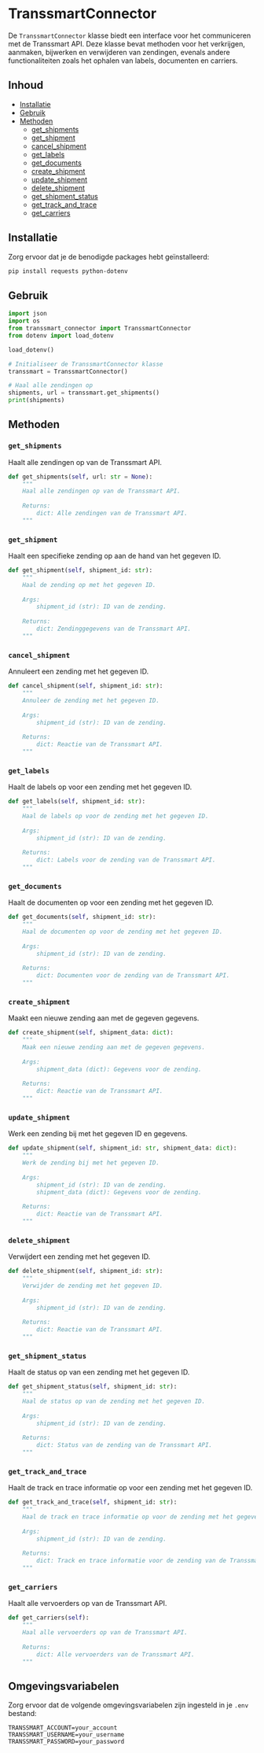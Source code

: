 # TranssmartConnector

De `TranssmartConnector` klasse biedt een interface voor het communiceren met de Transsmart API. Deze klasse bevat methoden voor het verkrijgen, aanmaken, bijwerken en verwijderen van zendingen, evenals andere functionaliteiten zoals het ophalen van labels, documenten en carriers.

## Inhoud

- [Installatie](#installatie)
- [Gebruik](#gebruik)
- [Methoden](#methoden)
  - [get_shipments](#get_shipments)
  - [get_shipment](#get_shipment)
  - [cancel_shipment](#cancel_shipment)
  - [get_labels](#get_labels)
  - [get_documents](#get_documents)
  - [create_shipment](#create_shipment)
  - [update_shipment](#update_shipment)
  - [delete_shipment](#delete_shipment)
  - [get_shipment_status](#get_shipment_status)
  - [get_track_and_trace](#get_track_and_trace)
  - [get_carriers](#get_carriers)

## Installatie

Zorg ervoor dat je de benodigde packages hebt geïnstalleerd:

```bash
pip install requests python-dotenv
```

## Gebruik

```python
import json
import os
from transsmart_connector import TranssmartConnector
from dotenv import load_dotenv

load_dotenv()

# Initialiseer de TranssmartConnector klasse
transsmart = TranssmartConnector()

# Haal alle zendingen op
shipments, url = transsmart.get_shipments()
print(shipments)
```

## Methoden

### `get_shipments`

Haalt alle zendingen op van de Transsmart API.

```python
def get_shipments(self, url: str = None):
    """
    Haal alle zendingen op van de Transsmart API.
    
    Returns:
        dict: Alle zendingen van de Transsmart API.
    """
```

### `get_shipment`

Haalt een specifieke zending op aan de hand van het gegeven ID.

```python
def get_shipment(self, shipment_id: str):
    """
    Haal de zending op met het gegeven ID.
    
    Args:
        shipment_id (str): ID van de zending.
    
    Returns:
        dict: Zendinggegevens van de Transsmart API.
    """
```

### `cancel_shipment`

Annuleert een zending met het gegeven ID.

```python
def cancel_shipment(self, shipment_id: str):
    """
    Annuleer de zending met het gegeven ID.
    
    Args:
        shipment_id (str): ID van de zending.
    
    Returns:
        dict: Reactie van de Transsmart API.
    """
```

### `get_labels`

Haalt de labels op voor een zending met het gegeven ID.

```python
def get_labels(self, shipment_id: str):
    """
    Haal de labels op voor de zending met het gegeven ID.
    
    Args:
        shipment_id (str): ID van de zending.
    
    Returns:
        dict: Labels voor de zending van de Transsmart API.
    """
```

### `get_documents`

Haalt de documenten op voor een zending met het gegeven ID.

```python
def get_documents(self, shipment_id: str):
    """
    Haal de documenten op voor de zending met het gegeven ID.
    
    Args:
        shipment_id (str): ID van de zending.
    
    Returns:
        dict: Documenten voor de zending van de Transsmart API.
    """
```

### `create_shipment`

Maakt een nieuwe zending aan met de gegeven gegevens.

```python
def create_shipment(self, shipment_data: dict):
    """
    Maak een nieuwe zending aan met de gegeven gegevens.
    
    Args:
        shipment_data (dict): Gegevens voor de zending.
    
    Returns:
        dict: Reactie van de Transsmart API.
    """
```

### `update_shipment`

Werk een zending bij met het gegeven ID en gegevens.

```python
def update_shipment(self, shipment_id: str, shipment_data: dict):
    """
    Werk de zending bij met het gegeven ID.
    
    Args:
        shipment_id (str): ID van de zending.
        shipment_data (dict): Gegevens voor de zending.
    
    Returns:
        dict: Reactie van de Transsmart API.
    """
```

### `delete_shipment`

Verwijdert een zending met het gegeven ID.

```python
def delete_shipment(self, shipment_id: str):
    """
    Verwijder de zending met het gegeven ID.
    
    Args:
        shipment_id (str): ID van de zending.
    
    Returns:
        dict: Reactie van de Transsmart API.
    """
```

### `get_shipment_status`

Haalt de status op van een zending met het gegeven ID.

```python
def get_shipment_status(self, shipment_id: str):
    """
    Haal de status op van de zending met het gegeven ID.
    
    Args:
        shipment_id (str): ID van de zending.
    
    Returns:
        dict: Status van de zending van de Transsmart API.
    """
```

### `get_track_and_trace`

Haalt de track en trace informatie op voor een zending met het gegeven ID.

```python
def get_track_and_trace(self, shipment_id: str):
    """
    Haal de track en trace informatie op voor de zending met het gegeven ID.
    
    Args:
        shipment_id (str): ID van de zending.
    
    Returns:
        dict: Track en trace informatie voor de zending van de Transsmart API.
    """
```

### `get_carriers`

Haalt alle vervoerders op van de Transsmart API.

```python
def get_carriers(self):
    """
    Haal alle vervoerders op van de Transsmart API.
    
    Returns:
        dict: Alle vervoerders van de Transsmart API.
    """
```

## Omgevingsvariabelen

Zorg ervoor dat de volgende omgevingsvariabelen zijn ingesteld in je `.env` bestand:

```
TRANSSMART_ACCOUNT=your_account
TRANSSMART_USERNAME=your_username
TRANSSMART_PASSWORD=your_password
```
